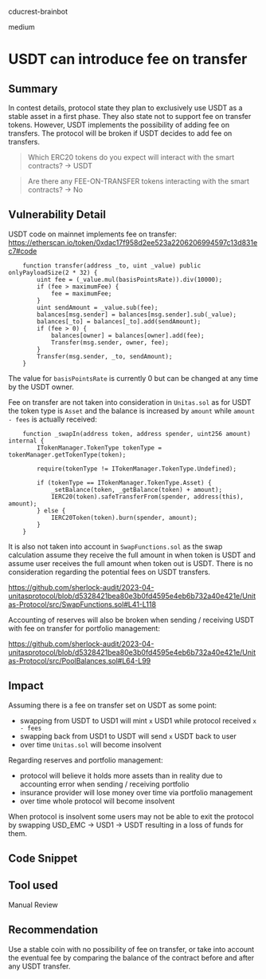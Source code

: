 cducrest-brainbot

medium

# USDT can introduce fee on transfer

## Summary

In contest details, protocol state they plan to exclusively use USDT as a stable asset in a first phase. They also state not to support fee on transfer tokens. However, USDT implements the possibility of adding fee on transfers. The protocol will be broken if USDT decides to add fee on transfers.

> Which ERC20 tokens do you expect will interact with the smart contracts? -> USDT

> Are there any FEE-ON-TRANSFER tokens interacting with the smart contracts? -> No

## Vulnerability Detail

USDT code on mainnet implements fee on transfer: https://etherscan.io/token/0xdac17f958d2ee523a2206206994597c13d831ec7#code

```solidity
    function transfer(address _to, uint _value) public onlyPayloadSize(2 * 32) {
        uint fee = (_value.mul(basisPointsRate)).div(10000);
        if (fee > maximumFee) {
            fee = maximumFee;
        }
        uint sendAmount = _value.sub(fee);
        balances[msg.sender] = balances[msg.sender].sub(_value);
        balances[_to] = balances[_to].add(sendAmount);
        if (fee > 0) {
            balances[owner] = balances[owner].add(fee);
            Transfer(msg.sender, owner, fee);
        }
        Transfer(msg.sender, _to, sendAmount);
    }
```

The value for `basisPointsRate` is currently 0 but can be changed at any time by the USDT owner.

Fee on transfer are not taken into consideration in `Unitas.sol` as for USDT the token type is `Asset` and the balance is increased by `amount` while `amount - fees` is actually received:

```solidity
    function _swapIn(address token, address spender, uint256 amount) internal {
        ITokenManager.TokenType tokenType = tokenManager.getTokenType(token);

        require(tokenType != ITokenManager.TokenType.Undefined);

        if (tokenType == ITokenManager.TokenType.Asset) {
            _setBalance(token, _getBalance(token) + amount);
            IERC20(token).safeTransferFrom(spender, address(this), amount);
        } else {
            IERC20Token(token).burn(spender, amount);
        }
    }
```

It is also not taken into account in `SwapFunctions.sol` as the swap calculation assume they receive the full amount in when token is USDT and assume user receives the full amount when token out is USDT. There is no consideration regarding the potential fees on USDT transfers.

https://github.com/sherlock-audit/2023-04-unitasprotocol/blob/d5328421bea80e3b0fd4595e4eb6b732a40e421e/Unitas-Protocol/src/SwapFunctions.sol#L41-L118

Accounting of reserves will also be broken when sending / receiving USDT with fee on transfer for portfolio management:

https://github.com/sherlock-audit/2023-04-unitasprotocol/blob/d5328421bea80e3b0fd4595e4eb6b732a40e421e/Unitas-Protocol/src/PoolBalances.sol#L64-L99

## Impact

Assuming there is a fee on transfer set on USDT as some point:
- swapping from USDT to USD1 will mint `x` USD1 while protocol received `x - fees`
- swapping back from USD1 to USDT will send `x` USDT back to user
- over time `Unitas.sol` will become insolvent

Regarding reserves and portfolio management:
- protocol will believe it holds more assets than in reality due to accounting error when sending / receiving portfolio
- insurance provider will lose money over time via portfolio management
- over time whole protocol will become insolvent

When protocol is insolvent some users may not be able to exit the protocol by swapping USD_EMC -> USD1 -> USDT resulting in a loss of funds for them.

## Code Snippet

## Tool used

Manual Review

## Recommendation

Use a stable coin with no possibility of fee on transfer, or take into account the eventual fee by comparing the balance of the contract before and after any USDT transfer.